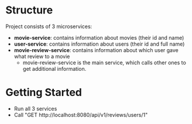 # Structure
Project consists of 3 microservices:
* **movie-service**: contains information about movies (their id and name)
* **user-service**: contains information about users (their id and full name)
* **movie-review-service**: contains information about which user gave what review to a movie
    * movie-review-service is the main service, which calls other ones to get additional information.

# Getting Started
* Run all 3 services
* Call "GET http://localhost:8080/api/v1/reviews/users/1"